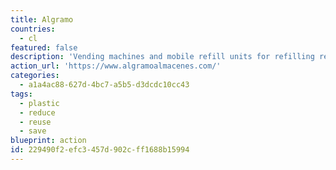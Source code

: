 ```yaml
---
title: Algramo
countries:
  - cl
featured: false
description: 'Vending machines and mobile refill units for refilling reusable plastic bottles with staple goods from shampoo to salad dressing in packaging that is designed to be returned, cleaned, and reused.  With over 2,000 bodegas in Santiago and plans to expand in the US soon, Algramo, translates to "by the gram", also solves the issue of "poverty tax" where small packages can cost as much as 50% more than the same product in a larger size.'
action_url: 'https://www.algramoalmacenes.com/'
categories:
  - a1a4ac88-627d-4bc7-a5b5-d3dcdc10cc43
tags:
  - plastic
  - reduce
  - reuse
  - save
blueprint: action
id: 229490f2-efc3-457d-902c-ff1688b15994
---
```


